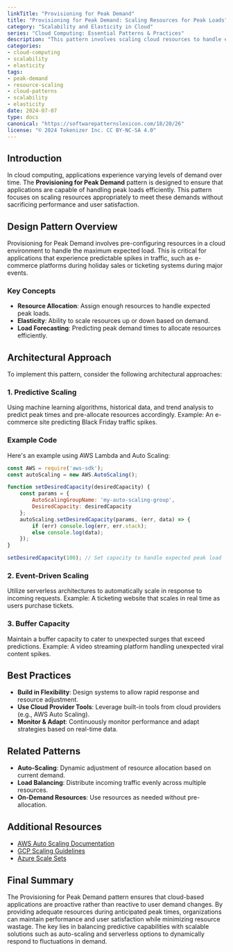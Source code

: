 ```yaml
---
linkTitle: "Provisioning for Peak Demand"
title: "Provisioning for Peak Demand: Scaling Resources for Peak Loads"
category: "Scalability and Elasticity in Cloud"
series: "Cloud Computing: Essential Patterns & Practices"
description: "This pattern involves scaling cloud resources to handle expected peak loads, ensuring optimal performance and user satisfaction without over-provisioning during non-peak times."
categories:
- cloud-computing
- scalability
- elasticity
tags:
- peak-demand
- resource-scaling
- cloud-patterns
- scalability
- elasticity
date: 2024-07-07
type: docs
canonical: "https://softwarepatternslexicon.com/18/20/26"
license: "© 2024 Tokenizer Inc. CC BY-NC-SA 4.0"
---
```


## Introduction

In cloud computing, applications experience varying levels of demand over time. The **Provisioning for Peak Demand** pattern is designed to ensure that applications are capable of handling peak loads efficiently. This pattern focuses on scaling resources appropriately to meet these demands without sacrificing performance and user satisfaction.

## Design Pattern Overview

Provisioning for Peak Demand involves pre-configuring resources in a cloud environment to handle the maximum expected load. This is critical for applications that experience predictable spikes in traffic, such as e-commerce platforms during holiday sales or ticketing systems during major events.

### Key Concepts

- **Resource Allocation**: Assign enough resources to handle expected peak loads.
- **Elasticity**: Ability to scale resources up or down based on demand.
- **Load Forecasting**: Predicting peak demand times to allocate resources efficiently.

## Architectural Approach

To implement this pattern, consider the following architectural approaches:

### 1. Predictive Scaling

Using machine learning algorithms, historical data, and trend analysis to predict peak times and pre-allocate resources accordingly. 
Example: An e-commerce site predicting Black Friday traffic spikes.

### Example Code

Here's an example using AWS Lambda and Auto Scaling:

```javascript
const AWS = require('aws-sdk');
const autoScaling = new AWS.AutoScaling();

function setDesiredCapacity(desiredCapacity) {
    const params = {
        AutoScalingGroupName: 'my-auto-scaling-group',
        DesiredCapacity: desiredCapacity
    };
    autoScaling.setDesiredCapacity(params, (err, data) => {
        if (err) console.log(err, err.stack);
        else console.log(data);
    });
}

setDesiredCapacity(100); // Set capacity to handle expected peak load
```

### 2. Event-Driven Scaling

Utilize serverless architectures to automatically scale in response to incoming requests.
Example: A ticketing website that scales in real time as users purchase tickets.

### 3. Buffer Capacity

Maintain a buffer capacity to cater to unexpected surges that exceed predictions.
Example: A video streaming platform handling unexpected viral content spikes.

## Best Practices

- **Build in Flexibility**: Design systems to allow rapid response and resource adjustment.
- **Use Cloud Provider Tools**: Leverage built-in tools from cloud providers (e.g., AWS Auto Scaling).
- **Monitor & Adapt**: Continuously monitor performance and adapt strategies based on real-time data.

## Related Patterns

- **Auto-Scaling**: Dynamic adjustment of resource allocation based on current demand.
- **Load Balancing**: Distribute incoming traffic evenly across multiple resources.
- **On-Demand Resources**: Use resources as needed without pre-allocation.

## Additional Resources

- [AWS Auto Scaling Documentation](https://aws.amazon.com/autoscaling/)
- [GCP Scaling Guidelines](https://cloud.google.com/compute/docs/autoscaler)
- [Azure Scale Sets](https://docs.microsoft.com/en-us/azure/virtual-machine-scale-sets/)

## Final Summary

The Provisioning for Peak Demand pattern ensures that cloud-based applications are proactive rather than reactive to user demand changes. By providing adequate resources during anticipated peak times, organizations can maintain performance and user satisfaction while minimizing resource wastage. The key lies in balancing predictive capabilities with scalable solutions such as auto-scaling and serverless options to dynamically respond to fluctuations in demand.
